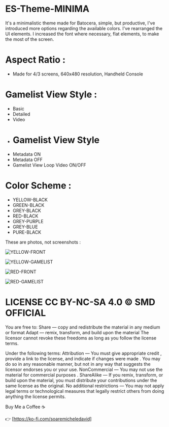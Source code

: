 # ES-Theme-MINIMA
It's a minimalistic theme made for Batocera, simple, but productive, I've introduced more options regarding the available colors.
I've rearranged the UI elements. I increased the font where necessary, flat elements, to make the most of the screen.
# Aspect Ratio :
- Made for 4/3 screens, 640x480 resolution,  Handheld Console
  
# Gamelist View Style :
- Basic
- Detailed
- Video
- # Gamelist View Style 
- Metadata ON
- Metadata OFF
- Gamelist View Loop Video ON/OFF
  
# Color Scheme :
- YELLOW-BLACK
- GREEN-BLACK
- GREY-BLACK
- RED-BLACK
- GREY-PURPLE
- GREY-BLUE
- PURE-BLACK

These are photos, not screenshots :


![YELLOW-FRONT](https://github.com/soaremicheledavid/ES-Theme-MINIMA/assets/157101299/b4f0c0e1-662c-4275-956c-8657e5d1d918)

![YELLOW-GAMELIST](https://github.com/soaremicheledavid/ES-Theme-MINIMA/assets/157101299/c9893015-0668-448f-9be8-4c8e136d6d34)


![RED-FRONT](https://github.com/soaremicheledavid/ES-Theme-MINIMA/assets/157101299/e1443719-496c-4621-9c91-525b3cdc3b2c)

![RED-GAMELIST](https://github.com/soaremicheledavid/ES-Theme-MINIMA/assets/157101299/7057754e-7b3b-482e-aff5-0d7b2ec1d3ed)


# LICENSE CC BY-NC-SA 4.0 © SMD OFFICIAL

You are free to:
Share — copy and redistribute the material in any medium or format
Adapt — remix, transform, and build upon the material
The licensor cannot revoke these freedoms as long as you follow the license terms.

Under the following terms:
Attribution — You must give appropriate credit , provide a link to the license, and indicate if changes were made . You may do so in any reasonable manner, but not in any way that suggests the licensor endorses you or your use.
NonCommercial — You may not use the material for commercial purposes .
ShareAlike — If you remix, transform, or build upon the material, you must distribute your contributions under the same license as the original.
No additional restrictions — You may not apply legal terms or technological measures that legally restrict others from doing anything the license permits.

Buy Me a Coffee ☕

👉 [https://ko-fi.com/soaremicheledavid] 
